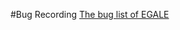 #Bug Recording 
[The bug list of EGALE](https://github.com/lin-tan/eagle/tree/main/bug-reproduction)
